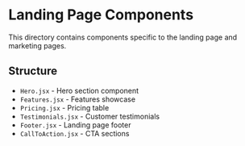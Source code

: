 
# Landing Page Components

This directory contains components specific to the landing page and marketing pages.

## Structure
- `Hero.jsx` - Hero section component
- `Features.jsx` - Features showcase
- `Pricing.jsx` - Pricing table
- `Testimonials.jsx` - Customer testimonials
- `Footer.jsx` - Landing page footer
- `CallToAction.jsx` - CTA sections
